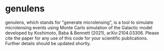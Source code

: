 # genulens
genulens, which stands for "generate microlensing", is a tool to simulate microlensing events using Monte Carlo simulation of the Galactic model developed by Koshimoto, Baba & Bennett (2021), arXiv:2104.03306.
Please cite the paper for any use of this code for your scientific publications.
Further details should be updated shortly.
